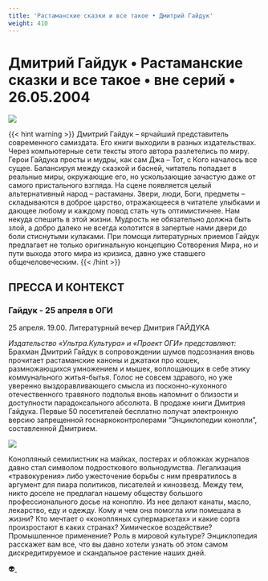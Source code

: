 ```yaml
---
title: 'Растаманские сказки и все такое • Дмитрий Гайдук'
weight: 410
---
```


# Дмитрий Гайдук • **Растаманские сказки и все такое** • вне серий • 26.05.2004

![](/img/rastamanskaz.gif)

{{< hint warning >}}
Дмитрий Гайдук – ярчайший представитель современного самиздата. Его книги выходили в разных издательствах. Через компьютерные сети тексты этого автора разлетелись по миру. Герои Гайдука просты и мудры, как сам Джа – Тот, с Кого началось все сущее. Балансируя между сказкой и басней, читатель попадает в реальные миры, окружающие его, но ускользающие зачастую даже от самого пристального взгляда. На сцене появляется целый альтернативный народ – растаманы. Звери, люди, Боги, предметы – складываются в доброе царство, отражающееся в читателе улыбками и дающее любому и каждому повод стать чуть оптимистичнее. Нам некуда спешить в этой жизни. Мудрость не обязательно должна быть злой, а добро далеко не всегда колотится в запертые нами двери до боли стиснутыми кулаками. При помощи литературных приемов Гайдук предлагает не только оригинальную концепцию Сотворения Мира, но и пути выхода этого мира из кризиса, давно уже ставшего общечеловеческим.
{{< /hint >}}

## ПРЕССА И КОНТЕКСТ

### Гайдук - 25 апреля в ОГИ

25 апреля. 19.00. Литературный вечер Дмитрия ГАЙДУКА

_Издательство «Ультра.Культура» и «Проект ОГИ» представляют:_\
Брахман Дмитрий Гайдук в сопровождении шумов подсознания вновь прочитает растаманские каноны и джатаки про кошек, размножающихся умножением и мышек, воплощающих в себе этику коммунального житья-бытья. Голос не совсем здравого, но уже уверенно выздоравливающего смысла из посконно-кухонного отечественного травяного подполья вновь напомнит о близости и доступности парадоксального абсолюта.
В продаже книги Дмитрия Гайдука. Первые 50 посетителей бесплатно получат электронную версию запрещенной госнаркоконтролерами “Энциклопедии конопли”, составленной Дмитрием.

![](/img/cd.jpg)

Конопляный семилистник на майках, постерах и обложках журналов давно стал символом подросткового вольнодумства. Легализация «травокурения» либо ужесточение борьбы с ним превратилось в аргумент для пиара политиков, писателей и кинозвезд. Между тем, никто доселе не предлагал нашему обществу большого профессионального досье на коноплю. Из нее делают канаты, масло, лекарство, еду и одежду. Кому и чем она помогла или помешала в жизни? Кто мечтает о «конопляных супермаркетах» и какие сорта произростают в каких странах? Химическое воздействие? Промышленное применение? Роль в мировой культуре? Энциклопедия расскажет вам все, что вы давно хотели узнать об этом самом дискредитируемое и скандальное растение наших дней.

👽[ ](http://flibusta.is/b/98397)